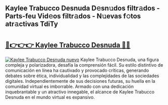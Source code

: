 ## Kaylee Trabucco Desnuda D𝚎sn𝚞dos filtr𝚊dos - Parts-feu Vid𝚎os filtr𝚊dos - N𝚞evas f𝚘tos atr𝚊ctivas TdiTy

# <h2><a href="http://mbbudg.tromn.icu/?c=Kaylee+Trabucco+Desnuda">🔗👉👉👉 Kaylee Trabucco Desnuda 🔗🔗</a></h2>

[![Kaylee Trabucco Desnuda nuevo](https://i.imgur.com/pEAQMta.gif)](http://mbbudg.tromn.icu/?c=Kaylee+Trabucco+Desnuda)
Kaylee Trabucco Desnuda, una figura compleja y polarizadora, desafía la comprensión fácil. Su estilo distintivo de comunicación en línea ha cautivado y provocado críticas, generando debates sobre ética, individualidad y las complejidades de las sociedades digitales. Independientemente de sus decisiones futuras, su huella en la comunidad virtual es imborrable. Armado con una dedicación inquebrantable y un atractivo innegable, el alcance de Kaylee Trabucco Desnuda en el mundo virtual es expansivo.
